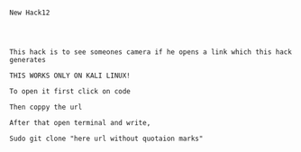                                                                                      New Hack12
                                                                                     
                                                                                     
                                                                                  
                                                                                  This hack is to see someones camera if he opens a link which this hack generates
                                                                               THIS WORKS ONLY ON KALI LINUX!
                                                                               To open it first click on code
                                                                               Then coppy the url
                                                                               After that open terminal and write,
                                                                                          Sudo git clone "here url without quotaion marks"
                                                                               
